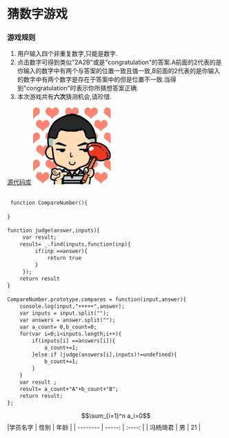 猜数字游戏
=========

### 游戏规则
1. 用户输入四个非重复数字,只能是数字.
2. 点击数字可得到类似"2A2B"或是"congratulation"的答案.A前面的2代表的是你输入的数字中有两个与答案的位置一致且值一致,B前面的2代表的是你输入的数字中有两个数字是存在于答案中的但是位置不一致.当得到"congratulation"时表示你所猜想答案正确.
3. 本次游戏共有**六次**猜测机会,请珍惜.


[源代码库](https://github.com/wfsovereign)
![](./image/F.jpg)

``` javacript

 function CompareNumber(){

}

function judge(answer,inputs){
     var result;
    result= _.find(inputs,function(inp){
         if(inp ==answer){
             return true
         }
     });
    return result
}

CompareNumber.prototype.compares = function(input,answer){
    console.log(input,"+++++",answer);
    var inputs = input.split("");
    var answers = answer.split("");
    var a_count= 0,b_count=0;
    for(var i=0;i<inputs.length;i++){
        if(inputs[i] ==answers[i]){
            a_count+=1;
        }else if (judge(answers[i],inputs)!=undefined){
            b_count+=1;
        }
    }
    var result ;
    result= a_count+"A"+b_count+"B";
    return result;
};

```
$$\sum_{i=1}^n a_i=0$$
|学员名字        | 性别   |  年龄  |
| --------   | -----:  | :----:  |
| 冯杨琦君    | 男 |   21     |


